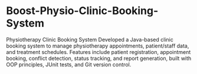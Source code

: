 # Boost-Physio-Clinic-Booking-System
Physiotherapy Clinic Booking System  Developed a Java-based clinic booking system to manage physiotherapy appointments, patient/staff data, and treatment schedules. Features include patient registration, appointment booking, conflict detection, status tracking, and report generation, built with OOP principles, JUnit tests, and Git version control.
